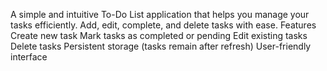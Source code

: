 A simple and intuitive To-Do List application that helps you manage your tasks efficiently. Add, edit, complete, and delete tasks with ease.
Features
Create new task 
Mark tasks as completed or pending
Edit existing tasks
Delete tasks
Persistent storage (tasks remain after refresh)
User-friendly interface
